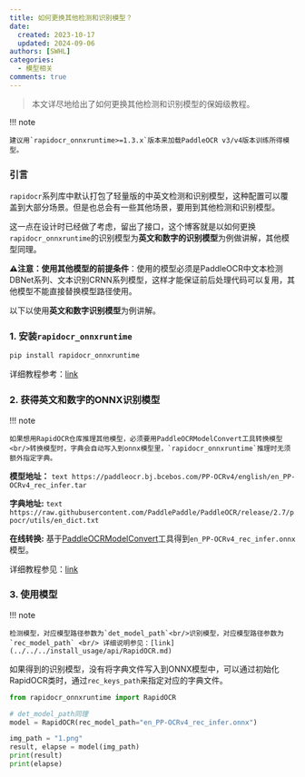 ```yaml
---
title: 如何更换其他检测和识别模型？
date:
  created: 2023-10-17
  updated: 2024-09-06
authors: [SWHL]
categories:
  - 模型相关
comments: true
---
```



> 本文详尽地给出了如何更换其他检测和识别模型的保姆级教程。

<!-- more -->

!!! note

    建议用`rapidocr_onnxruntime>=1.3.x`版本来加载PaddleOCR v3/v4版本训练所得模型。

### 引言

`rapidocr`系列库中默认打包了轻量版的中英文检测和识别模型，这种配置可以覆盖到大部分场景。但是也总会有一些其他场景，要用到其他检测和识别模型。

这一点在设计时已经做了考虑，留出了接口，这个博客就是以如何更换`rapidocr_onnxruntime`的识别模型为**英文和数字的识别模型**为例做讲解，其他模型同理。

**⚠️注意：使用其他模型的前提条件**：使用的模型必须是PaddleOCR中文本检测DBNet系列、文本识别CRNN系列模型，这样才能保证前后处理代码可以复用，其他模型不能直接替换模型路径使用。

以下以使用**英文和数字识别模型**为例讲解。

### 1. 安装`rapidocr_onnxruntime`

```bash linenums="1"
pip install rapidocr_onnxruntime
```

详细教程参考：[link](../../../install_usage/rapidocr/install.md)

### 2. 获得英文和数字的ONNX识别模型

!!! note

    如果想用RapidOCR仓库推理其他模型，必须要用PaddleOCRModelConvert工具转换模型 <br/>转换模型时，字典会自动写入到onnx模型里，`rapidocr_onnxruntime`推理时无须额外指定字典。

**模型地址：**
    ```text
    https://paddleocr.bj.bcebos.com/PP-OCRv4/english/en_PP-OCRv4_rec_infer.tar
    ```

**字典地址:**
    ```text
    https://raw.githubusercontent.com/PaddlePaddle/PaddleOCR/release/2.7/ppocr/utils/en_dict.txt
    ```

**在线转换:** 基于[PaddleOCRModelConvert](https://huggingface.co/spaces/SWHL/PaddleOCRModelConverter)工具得到`en_PP-OCRv4_rec_infer.onnx`模型。

详细教程参见：[link](./convert_model.md)

### 3. 使用模型

!!! note

    检测模型，对应模型路径参数为`det_model_path`<br/>识别模型，对应模型路径参数为`rec_model_path` <br/> 详细说明参见：[link](../../../install_usage/api/RapidOCR.md)

如果得到的识别模型，没有将字典文件写入到ONNX模型中，可以通过初始化RapidOCR类时，通过`rec_keys_path`来指定对应的字典文件。

```python linenums="1"
from rapidocr_onnxruntime import RapidOCR

# det_model_path同理
model = RapidOCR(rec_model_path="en_PP-OCRv4_rec_infer.onnx")

img_path = "1.png"
result, elapse = model(img_path)
print(result)
print(elapse)
```
